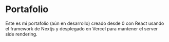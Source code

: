 # Portafolio
Este es mi portafolio (aún en desarrollo) creado desde 0 con React usando el framework de Nextjs y desplegado en Vercel para mantener el server side rendering.
